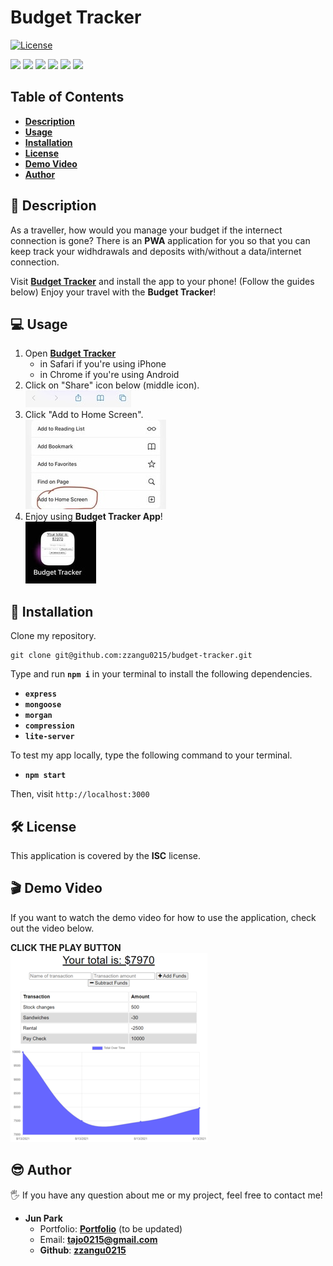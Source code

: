 # Budget Tracker

[![License](https://img.shields.io/badge/License-ISC-blue.svg)](https://opensource.org/licenses/IPL-1.0)

<p>
    <img src="https://img.shields.io/badge/Javascript-yellow" />
    <img src="https://img.shields.io/badge/NoSQL-blue"  />
    <img src="https://img.shields.io/badge/Heroku-purple" />
    <img src="https://img.shields.io/badge/IndexedDB-brown" />
    <img src="https://img.shields.io/badge/-MongoDB-green" />
    <img src="https://img.shields.io/badge/-Atlas-orange" />
</p>

## Table of Contents

- [**Description**](#-description)
- [**Usage**](#-usage)
- [**Installation**](#-installation)
- [**License**](#-license)
- [**Demo Video**](#-demo-video)
- [**Author**](#-author)

## 📑 Description

As a traveller, how would you manage your budget if the internect connection is gone? There is an **PWA** application for you so that you can keep track your widhdrawals and deposits with/without a data/internet connection.

Visit [**Budget Tracker**](https://budget-tracker-sjp.herokuapp.com/) and install the app to your phone! (Follow the guides below) Enjoy your travel with the **Budget Tracker**!

## 💻 Usage

1. Open [**Budget Tracker**](https://budget-tracker-sjp.herokuapp.com/)
   - in Safari if you're using iPhone
   - in Chrome if you're using Android
2. Click on "Share" icon below (middle icon).  
   ![Image Caption](images/share-icon.jpg)
3. Click "Add to Home Screen".  
   ![Image Caption](images/add-to-home.jpg)
4. Enjoy using **Budget Tracker App**!  
   ![Image Caption](images/icon.jpg)

## 💾 Installation

Clone my repository.

```
git clone git@github.com:zzangu0215/budget-tracker.git
```

Type and run **`npm i`** in your terminal to install the following dependencies.

- **`express`**
- **`mongoose`**
- **`morgan`**
- **`compression`**
- **`lite-server`**

To test my app locally, type the following command to your terminal.

- **`npm start`**

Then, visit `http://localhost:3000`

## 🛠 License

This application is covered by the **ISC** license.

## 🎬 Demo Video

If you want to watch the demo video for how to use the application, check out the video below.

**CLICK THE PLAY BUTTON**  
[![Image Caption](images/thumbnail.PNG)](https://youtu.be/AeKqxNhZxGY)

## 😎 Author

🖐 If you have any question about me or my project, feel free to contact me!

- **Jun Park**
  - Portfolio: [**Portfolio**](https://portfolio-v2-sjp.herokuapp.com/) (to be updated)
  - Email: **tajo0215@gmail.com**
  - **Github**: [**zzangu0215**](https://github.com/zzangu0215)
